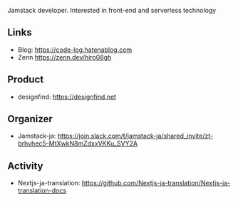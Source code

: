 Jamstack developer. Interested in front-end and serverless technology

## Links
- Blog: https://code-log.hatenablog.com
- Zenn https://zenn.dev/hiro08gh

## Product
- designfind: https://designfind.net

## Organizer
- Jamstack-ja: https://join.slack.com/t/jamstack-ja/shared_invite/zt-brhvhec5-MtXwkN8mZdxxVKKu_SVY2A

## Activity
- Nextjs-ja-translation: https://github.com/Nextjs-ja-translation/Nextjs-ja-translation-docs
